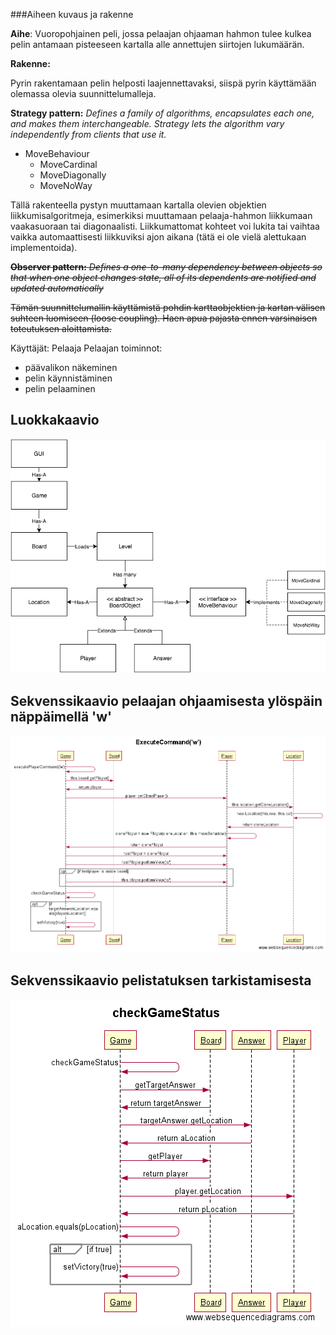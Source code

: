 
###Aiheen kuvaus ja rakenne

**Aihe**: Vuoropohjainen peli, jossa pelaajan ohjaaman hahmon tulee kulkea pelin antamaan pisteeseen kartalla alle annettujen siirtojen lukumäärän.

**Rakenne:**

Pyrin rakentamaan pelin helposti laajennettavaksi, siispä pyrin käyttämään olemassa olevia suunnittelumalleja.

**Strategy pattern:**
*Defines a family of algorithms, encapsulates each one, and makes them interchangeable. Strategy lets the algorithm vary independently from clients that use it.*
* MoveBehaviour
  * MoveCardinal
  * MoveDiagonally
  * MoveNoWay
  
Tällä rakenteella pystyn muuttamaan kartalla olevien objektien liikkumisalgoritmeja, esimerkiksi muuttamaan pelaaja-hahmon liikkumaan vaakasuoraan tai diagonaalisti. Liikkumattomat kohteet voi lukita tai vaihtaa vaikka automaattisesti liikkuviksi ajon aikana (tätä ei ole vielä alettukaan implementoida).

~~**Observer pattern:**
*Defines a one-to-many dependency between objects so that when one object changes state, all of its dependents are notified and updated automatically*~~

~~Tämän suunnittelumallin käyttämistä pohdin karttaobjektien ja kartan välisen suhteen luomiseen (loose coupling). Haen apua pajasta ennen varsinaisen toteutuksen aloittamista.~~

Käyttäjät: Pelaaja
Pelaajan toiminnot:
* päävalikon näkeminen
* pelin käynnistäminen
* pelin pelaaminen

## Luokkakaavio

![Ensimmäinen versio luokkakaaviosta](javaLabra-luokkakaavio.png "Luokkakaavio, ver 1.1")

## Sekvenssikaavio pelaajan ohjaamisesta ylöspäin näppäimellä 'w'

![Sekvenssikaavio1](ExecuteCommand('w').png "sekve1")

## Sekvenssikaavio pelistatuksen tarkistamisesta

![Sekvenssikaavio2](checkGameStatus.png "sekve2")
